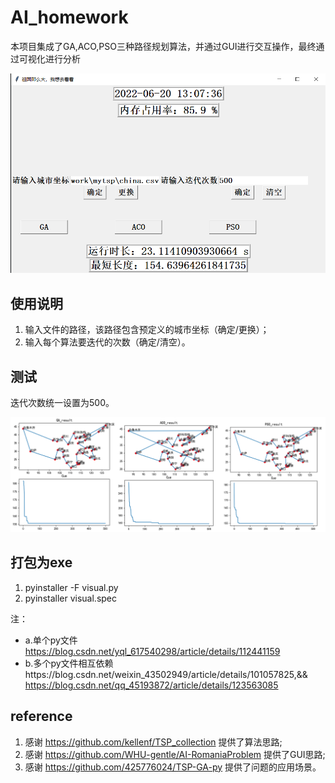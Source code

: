 # AI_homework

本项目集成了GA,ACO,PSO三种路径规划算法，并通过GUI进行交互操作，最终通过可视化进行分析
<div align=center>
<img src="/figure/gui.png" />
</div>


## 使用说明
1. 输入文件的路径，该路径包含预定义的城市坐标（确定/更换）；
2. 输入每个算法要迭代的次数（确定/清空）。

## 测试
迭代次数统一设置为500。
<div align=center>
<img src="/figure/result.png" />
</div>

## 打包为exe
1. pyinstaller -F visual.py
2. pyinstaller visual.spec

注：
- a.单个py文件 https://blog.csdn.net/yql_617540298/article/details/112441159
- b.多个py文件相互依赖https://blog.csdn.net/weixin_43502949/article/details/101057825,&& https://blog.csdn.net/qq_45193872/article/details/123563085


## reference
1. 感谢 https://github.com/kellenf/TSP_collection 提供了算法思路;
2. 感谢 https://github.com/WHU-gentle/AI-RomaniaProblem 提供了GUI思路;
3. 感谢 https://github.com/425776024/TSP-GA-py 提供了问题的应用场景。